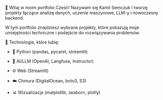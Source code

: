 👋 Witaj w moim portfolio
Cześć! Nazywam się Kamil Semczuk i tworzę projekty łączące analizę danych, uczenie maszynowe, LLM-y i nowoczesny backend.

W tym portfolio znajdziesz wybrane projekty, które pokazują moje umiejętności techniczne i podejście do rozwiązywania problemów.

🔧 Technologie, które lubię:

- 🐍 Python (pandas, pycaret, streamlit)

- 🧠 AI/LLM (OpenAI, Langfuse, Instructor)

- 🌐 Web (Streamlit)

- ☁️ Chmura (DigitalOcean, boto3, S3)

- 📊 Wizualizacja (matplotlib, seaborn, plotly)

